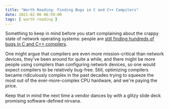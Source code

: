 ```yaml
---
title: "Worth Reading: Finding Bugs in C and C++ Compilers"
date: 2021-02-06 06:59:00
tags: [ worth reading ]
---
```

Something to keep in mind before you start complaining about the crappy state of network operating systems: people are [still finding hundreds of bugs in C and C++ compilers](https://blog.sigplan.org/2021/01/14/finding-bugs-in-c-and-c-compilers-using-yarpgen/).

One might argue that compilers are even more mission-critical than network devices, they've been around for quite a while, and there might be more people using compilers than configuring network devices, so one would expect compilers to be relatively bug-free. Still, optimizing compilers became ridiculously complex in the past decades trying to squeeze the most out of the ever-more-complex CPU hardware, and we're paying the price.

Keep that in mind the next time a vendor dances by with a glitzy slide deck promising software-defined nirvana.
